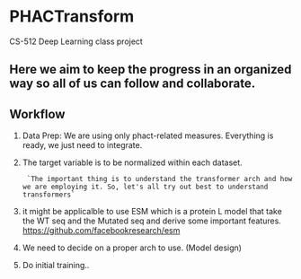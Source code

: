 # PHACTransform
CS-512 Deep Learning class project


## Here we aim to keep the progress in an organized way so all of us can follow and collaborate. 


## Workflow

1. Data Prep: We are using only phact-related measures. Everything is ready, we just need to integrate.
2. The target variable is to be normalized within each dataset.

        `The important thing is to understand the transformer arch and how we are employing it. So, let's all try out best to understand transformers`
3. it might be applicalble to use ESM which is a protein L model that take the WT seq and the Mutated seq and derive some important features. https://github.com/facebookresearch/esm
4. We need to decide on a proper arch to use. (Model design)
5. Do initial training.. 
